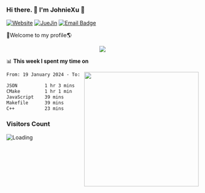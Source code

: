 ### Hi there. 👋 I'm JohnieXu :lemon:

[![Website](https://img.shields.io/badge/-Website-c14438?style=flat-square&logo=w&logoColor=white)](https://johniexu.github.io/)
[![JueJin](https://img.shields.io/badge/-JueJin-c14438?style=flat-square&logo=j&logoColor=white)](https://juejin.cn/user/2277843822444958)
[![Email Badge](https://img.shields.io/badge/-Email-c14438?style=flat-square&logo=Email&logoColor=white&link=mailto:281910378@qq.com)](mailto:281910378@qq.com)

🚀Welcome to my profile🌎

<center>
<img align='center' src="https://images.unsplash.com/photo-1690689636978-90d0f3592791?ixlib=rb-4.0.3&ixid=M3wxMjA3fDB8MHxwaG90by1wYWdlfHx8fGVufDB8fHx8fA%3D%3D&auto=format&fit=crop&w=2070&q=80">
</center>

📊 **This week I spent my time on**

<img align='right' width="300" src="https://github-readme-stats.vercel.app/api?username=JohnieXu&show_icons=true&title_color=fff&icon_color=79ff97&text_color=9f9f9f&bg_color=151515&count_private=true">

<!--START_SECTION:waka-->

```txt
From: 19 January 2024 - To: 26 January 2024

JSON          1 hr 3 mins     █████▓░░░░░░░░░░░░░░░░░░░   23.12 %
CMake         1 hr 1 min      █████▓░░░░░░░░░░░░░░░░░░░   22.49 %
JavaScript    39 mins         ███▓░░░░░░░░░░░░░░░░░░░░░   14.31 %
Makefile      39 mins         ███▓░░░░░░░░░░░░░░░░░░░░░   14.31 %
C++           23 mins         ██░░░░░░░░░░░░░░░░░░░░░░░   08.60 %
```

<!--END_SECTION:waka-->

### Visitors Count
<img align="left" src = "https://profile-counter.glitch.me/JohnieXu/count.svg" alt ="Loading">
